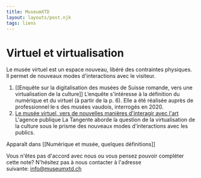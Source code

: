 ```yaml
---
title: MuseumXTD
layout: layouts/post.njk
tags: liens
---
```

# Virtuel et virtualisation
Le musée virtuel est un espace nouveau, libéré des contraintes physiques. Il permet de nouveaux modes d'interactions avec le visiteur. 

1. [[Enquête sur la digitalisation des musées de Suisse romande, vers une virtualisation de la culture]] 
   L’enquête s'intéresse à la définition du numérique et du virtuel (à partir de la p. 6). Elle a été réalisée auprès de professionnel·le·s des musées vaudois, interrogés en 2020. 
2. [Le musée virtuel, vers de nouvelles manières d'interagir avec l'art](https://www.latangente.io/inspirations/le-musee-virtuel-vers-de-nouvelles-manieres-d-interagir-avec-l-art)
   L'agence publique La Tangente aborde la question de la virtualisation de la culture sous le prisme des nouveaux modes d'interactions avec les publics.  

Apparaît dans [[Numérique et musée, quelques définitions]]

Vous n'êtes pas d'accord avec nous ou vous pensez pouvoir compléter cette note? N'hésitez pas à nous contacter à l'adresse suivante: [info@museumxtd.ch](mailto:info@museumxtd.ch)